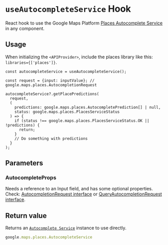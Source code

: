 # `useAutocompleteService` Hook

React hook to use the Google Maps Platform [Places Autocomplete Service](https://developers.google.com/maps/documentation/javascript/reference/places-autocomplete-service) in any component.

## Usage

When initializing the `<APIProvider>`, include the places library like this: `libraries={['places']}`.

```tsx
const autocompleteService = useAutocompleteService();

const request = {input: inputValue}; // google.maps.places.AutocompletionRequest

autocompleteService?.getPlacePredictions(
  request,
  (
    predictions: google.maps.places.AutocompletePrediction[] | null,
    status: google.maps.places.PlacesServiceStatus
  ) => {
    if (status !== google.maps.places.PlacesServiceStatus.OK || !predictions) {
      return;
    }
    // Do something with predictions
  }
);
```

## Parameters

### AutocompleteProps

Needs a reference to an Input field, and has some optional properties. Check: [AutocompletionRequest interface](https://developers.google.com/maps/documentation/javascript/reference/places-autocomplete-service#AutocompletionRequest) or [QueryAutocompletionRequest interface](https://developers.google.com/maps/documentation/javascript/reference/places-autocomplete-service#QueryAutocompletionRequest).

## Return value

Returns an [`Autocomplete Service`](https://developers.google.com/maps/documentation/javascript/reference/places-autocomplete-service) instance to use directly.

```TypeScript
google.maps.places.AutocompleteService
```
